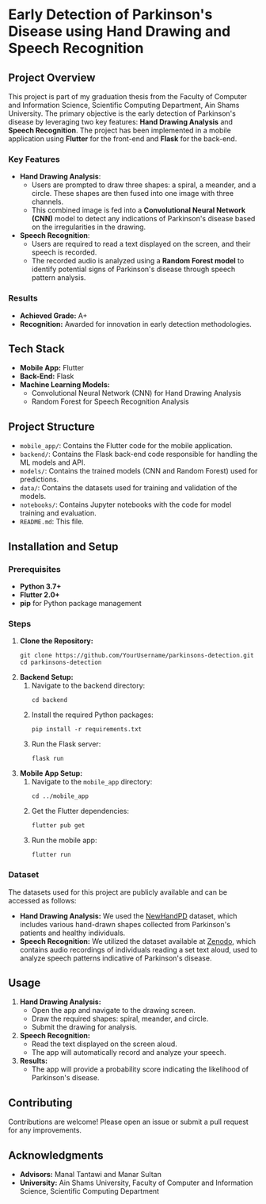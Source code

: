 <h1>Early Detection of Parkinson's Disease using Hand Drawing and Speech Recognition</h1>
    <h2>Project Overview</h2>
    <p>This project is part of my graduation thesis from the Faculty of Computer and Information Science, Scientific Computing Department, Ain Shams University. The primary objective is the early detection of Parkinson's disease by leveraging two key features: <strong>Hand Drawing Analysis</strong> and <strong>Speech Recognition</strong>. The project has been implemented in a mobile application using <strong>Flutter</strong> for the front-end and <strong>Flask</strong> for the back-end.</p>
    <h3>Key Features</h3>
    <ul>
        <li><strong>Hand Drawing Analysis</strong>:
            <ul>
                <li>Users are prompted to draw three shapes: a spiral, a meander, and a circle. These shapes are then fused into one image with three channels.</li>
                <li>This combined image is fed into a <strong>Convolutional Neural Network (CNN)</strong> model to detect any indications of Parkinson's disease based on the irregularities in the drawing.</li>
            </ul>
        </li>
        <li><strong>Speech Recognition</strong>:
            <ul>
                <li>Users are required to read a text displayed on the screen, and their speech is recorded.</li>
                <li>The recorded audio is analyzed using a <strong>Random Forest model</strong> to identify potential signs of Parkinson's disease through speech pattern analysis.</li>
            </ul>
        </li>
    </ul>
    <h3>Results</h3>
    <ul>
        <li><strong>Achieved Grade:</strong> A+</li>
        <li><strong>Recognition:</strong> Awarded for innovation in early detection methodologies.</li>
    </ul>
    <h2>Tech Stack</h2>
    <ul>
        <li><strong>Mobile App:</strong> Flutter</li>
        <li><strong>Back-End:</strong> Flask</li>
        <li><strong>Machine Learning Models:</strong>
            <ul>
                <li>Convolutional Neural Network (CNN) for Hand Drawing Analysis</li>
                <li>Random Forest for Speech Recognition Analysis</li>
            </ul>
        </li>
    </ul>
    <h2>Project Structure</h2>
    <ul>
        <li><code>mobile_app/</code>: Contains the Flutter code for the mobile application.</li>
        <li><code>backend/</code>: Contains the Flask back-end code responsible for handling the ML models and API.</li>
        <li><code>models/</code>: Contains the trained models (CNN and Random Forest) used for predictions.</li>
        <li><code>data/</code>: Contains the datasets used for training and validation of the models.</li>
        <li><code>notebooks/</code>: Contains Jupyter notebooks with the code for model training and evaluation.</li>
        <li><code>README.md</code>: This file.</li>
    </ul>
    <h2>Installation and Setup</h2>
    <h3>Prerequisites</h3>
    <ul>
        <li><strong>Python 3.7+</strong></li>
        <li><strong>Flutter 2.0+</strong></li>
        <li><strong>pip</strong> for Python package management</li>
    </ul>
    <h3>Steps</h3>
    <ol>
        <li><strong>Clone the Repository:</strong>
            <pre><code>git clone https://github.com/YourUsername/parkinsons-detection.git cd parkinsons-detection</code></pre>
        </li>
        <li><strong>Backend Setup:</strong>
            <ol>
                <li>Navigate to the backend directory:
                    <pre><code>cd backend</code></pre>
                </li>
                <li>Install the required Python packages:
                    <pre><code>pip install -r requirements.txt</code></pre>
                </li>
                <li>Run the Flask server:
                    <pre><code>flask run</code></pre>
                </li>
            </ol>
        </li>
        <li><strong>Mobile App Setup:</strong>
            <ol>
                <li>Navigate to the <code>mobile_app</code> directory:
                    <pre><code>cd ../mobile_app</code></pre>
                </li>
                <li>Get the Flutter dependencies:
                    <pre><code>flutter pub get</code></pre>
                </li>
                <li>Run the mobile app:
                    <pre><code>flutter run</code></pre>
                </li>
            </ol>
        </li>
    </ol>
    <h3>Dataset</h3>
    <p>The datasets used for this project are publicly available and can be accessed as follows:</p>
    <ul>
        <li><strong>Hand Drawing Analysis:</strong> We used the <a href="https://wwwp.fc.unesp.br/~papa/pub/datasets/Handpd/" target="_blank">NewHandPD</a> dataset, which includes various hand-drawn shapes                           collected from Parkinson's patients and healthy individuals.</li>
        <li><strong>Speech Recognition:</strong> We utilized the dataset available at <a href="https://zenodo.org/records/2867216" target="_blank">Zenodo</a>, which contains audio recordings of individuals                            reading a set text aloud, used to analyze speech patterns indicative of Parkinson's disease.</li>
    </ul>
    <h2>Usage</h2>
    <ol>
        <li><strong>Hand Drawing Analysis:</strong>
            <ul>
                <li>Open the app and navigate to the drawing screen.</li>
                <li>Draw the required shapes: spiral, meander, and circle.</li>
                <li>Submit the drawing for analysis.</li>
            </ul>
        </li>
        <li><strong>Speech Recognition:</strong>
            <ul>
                <li>Read the text displayed on the screen aloud.</li>
                <li>The app will automatically record and analyze your speech.</li>
            </ul>
        </li>
        <li><strong>Results:</strong>
            <ul>
                <li>The app will provide a probability score indicating the likelihood of Parkinson's disease.</li>
            </ul>
        </li>
    </ol>
    <h2>Contributing</h2>
    <p>Contributions are welcome! Please open an issue or submit a pull request for any improvements.</p>
    <h2>Acknowledgments</h2>
    <ul>
        <li><strong>Advisors:</strong> Manal Tantawi and Manar Sultan</li>
        <li><strong>University:</strong> Ain Shams University, Faculty of Computer and Information Science, Scientific Computing Department</li>
    </ul>
